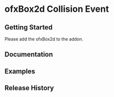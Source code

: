 # ofxBox2d Collision Event

## Getting Started
Please add the ofxBox2d to the addon.

## Documentation

## Examples

## Release History
